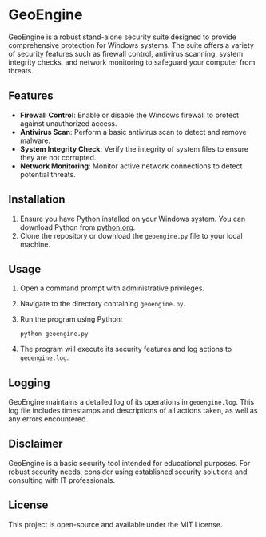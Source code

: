 # GeoEngine

GeoEngine is a robust stand-alone security suite designed to provide comprehensive protection for Windows systems. The suite offers a variety of security features such as firewall control, antivirus scanning, system integrity checks, and network monitoring to safeguard your computer from threats.

## Features

- **Firewall Control**: Enable or disable the Windows firewall to protect against unauthorized access.
- **Antivirus Scan**: Perform a basic antivirus scan to detect and remove malware.
- **System Integrity Check**: Verify the integrity of system files to ensure they are not corrupted.
- **Network Monitoring**: Monitor active network connections to detect potential threats.

## Installation

1. Ensure you have Python installed on your Windows system. You can download Python from [python.org](https://www.python.org/downloads/).
2. Clone the repository or download the `geoengine.py` file to your local machine.

## Usage

1. Open a command prompt with administrative privileges.
2. Navigate to the directory containing `geoengine.py`.
3. Run the program using Python:

    ```sh
    python geoengine.py
    ```

4. The program will execute its security features and log actions to `geoengine.log`.

## Logging

GeoEngine maintains a detailed log of its operations in `geoengine.log`. This log file includes timestamps and descriptions of all actions taken, as well as any errors encountered.

## Disclaimer

GeoEngine is a basic security tool intended for educational purposes. For robust security needs, consider using established security solutions and consulting with IT professionals.

## License

This project is open-source and available under the MIT License.